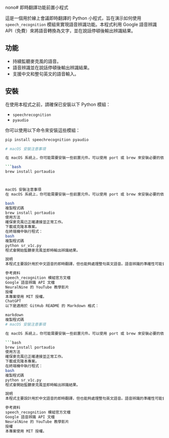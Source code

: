 nono# 即時翻譯功能前置小程式

這是一個用於線上會議即時翻譯的 Python 小程式，旨在演示如何使用 `speech_recognition` 模組來實現語音辨識功能。本程式利用 Google 語音辨識 API（免費）來將語音轉換為文字，並在說話停頓後輸出辨識結果。

## 功能

- 持續監聽麥克風的語音。
- 語音辨識並在說話停頓後輸出辨識結果。
- 支援中文和整句英文的語音輸入。

## 安裝

在使用本程式之前，請確保已安裝以下 Python 模組：

- `speechrecognition`
- `pyaudio`

你可以使用以下命令來安裝這些模組：

```bash
pip install speechrecognition pyaudio

# macOS 安裝注意事項

在 macOS 系統上，你可能需要安裝一些前置元件。可以使用 port 或 brew 來安裝必要的依賴：

```bash
brew install portaudio



macOS 安裝注意事項
在 macOS 系統上，你可能需要安裝一些前置元件。可以使用 port 或 brew 來安裝必要的依賴：

bash
複製程式碼
brew install portaudio
使用方法
確保麥克風已正確連接並正常工作。
下載或克隆本專案。
在終端機中執行程式：
bash
複製程式碼
python sr_v1c.py
程式會開始監聽麥克風並即時輸出辨識結果。

說明
本程式主要設計用於中文語音的即時翻譯，但也能夠處理整句英文語音。語音辨識的準確性可能會受到環境噪音、麥克風質量和說話清晰度的影響。

參考資料
speech_recognition 模組官方文檔
Google 語音辨識 API 文檔
NeuralNine 的 YouTube 教學影片
授權
本專案使用 MIT 授權。
ChatGPT
以下是適用於 GitHub README 的 Markdown 格式：

markdown
複製程式碼
# macOS 安裝注意事項

在 macOS 系統上，你可能需要安裝一些前置元件。可以使用 port 或 brew 來安裝必要的依賴：

```bash
brew install portaudio
使用方法
確保麥克風已正確連接並正常工作。
下載或克隆本專案。
在終端機中執行程式：
bash
複製程式碼
python sr_v1c.py
程式會開始監聽麥克風並即時輸出辨識結果。

說明
本程式主要設計用於中文語音的即時翻譯，但也能夠處理整句英文語音。語音辨識的準確性可能會受到環境噪音、麥克風質量和說話清晰度的影響。

參考資料
speech_recognition 模組官方文檔
Google 語音辨識 API 文檔
NeuralNine 的 YouTube 教學影片
授權
本專案使用 MIT 授權。
